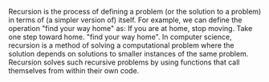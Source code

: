 Recursion is the process of defining a problem (or the solution to a problem) in terms of (a simpler version of) itself. For example, we can define the operation "find your way home" as: If you are at home, stop moving. Take one step toward home. "find your way home".
In computer science, recursion is a method of solving a computational problem where the solution depends on solutions to smaller instances of the same problem. Recursion solves such recursive problems by using functions that call themselves from within their own code.
